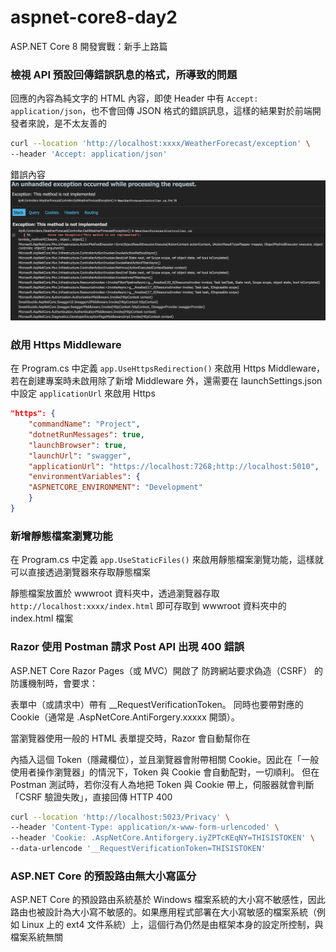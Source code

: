 # aspnet-core8-day2

ASP.NET Core 8 開發實戰：新手上路篇

### **檢視 API 預設回傳錯誤訊息的格式，所導致的問題**
回應的內容為純文字的 HTML 內容，即使 Header 中有 `Accept: application/json`，也不會回傳 JSON 格式的錯誤訊息，這樣的結果對於前端開發者來說，是不太友善的

```bash
curl --location 'http://localhost:xxxx/WeatherForecast/exception' \
--header 'Accept: application/json'
```

錯誤內容
![alt text](./docs/images/ErrorMessage.png)


### **啟用 Https Middleware**

在 Program.cs 中定義 `app.UseHttpsRedirection()` 來啟用 Https Middleware，若在創建專案時未啟用除了新增 Middleware 外，還需要在 launchSettings.json 中設定 `applicationUrl` 來啟用 Https

```json
"https": {
    "commandName": "Project",
    "dotnetRunMessages": true,
    "launchBrowser": true,
    "launchUrl": "swagger",
    "applicationUrl": "https://localhost:7268;http://localhost:5010",
    "environmentVariables": {
    "ASPNETCORE_ENVIRONMENT": "Development"
    }
}
```

### **新增靜態檔案瀏覽功能**

在 Program.cs 中定義 `app.UseStaticFiles()` 來啟用靜態檔案瀏覽功能，這樣就可以直接透過瀏覽器來存取靜態檔案

靜態檔案放置於 wwwroot 資料夾中，透過瀏覽器存取 `http://localhost:xxxx/index.html` 即可存取到 wwwroot 資料夾中的 index.html 檔案


### **Razor 使用 Postman 請求 Post API 出現 400 錯誤**

ASP.NET Core Razor Pages（或 MVC）開啟了 防跨網站要求偽造（CSRF） 的防護機制時，會要求：

表單中（或請求中）帶有 __RequestVerificationToken。
同時也要帶對應的 Cookie（通常是 .AspNetCore.AntiForgery.xxxxx 開頭）。

當瀏覽器使用一般的 HTML 表單提交時，Razor 會自動幫你在 <form> 內插入這個 Token（隱藏欄位），並且瀏覽器會附帶相關 Cookie。因此在「一般使用者操作瀏覽器」的情況下，Token 與 Cookie 會自動配對，一切順利。
但在 Postman 測試時，若你沒有人為地把 Token 與 Cookie 帶上，伺服器就會判斷「CSRF 驗證失敗」，直接回傳 HTTP 400

```bash
curl --location 'http://localhost:5023/Privacy' \
--header 'Content-Type: application/x-www-form-urlencoded' \
--header 'Cookie: .AspNetCore.Antiforgery.iyZPTcKEqNY=THISISTOKEN' \
--data-urlencode '__RequestVerificationToken=THISISTOKEN'
```

### **ASP.NET Core 的預設路由無大小寫區分**

ASP.NET Core 的預設路由系統基於 Windows 檔案系統的大小寫不敏感性，因此路由也被設計為大小寫不敏感的。如果應用程式部署在大小寫敏感的檔案系統（例如 Linux 上的 ext4 文件系統）上，這個行為仍然是由框架本身的設定所控制，與檔案系統無關